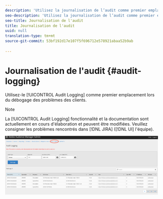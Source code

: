 ```yaml
---
description: 'Utilisez la journalisation de l’audit comme premier emplacement lors du débogage des problèmes des clients. '
seo-description: 'Utilisez la journalisation de l’audit comme premier emplacement lors du débogage des problèmes des clients. '
seo-title: Journalisation de l'audit
title: Journalisation de l'audit
uuid: null
translation-type: tm+mt
source-git-commit: 53bf192d17e107f5f696712e578921abaa52b9ab

---
```



# Journalisation de l&#39;audit {#audit-logging}

Utilisez-le [!UICONTROL  Audit Logging] comme premier emplacement lors du débogage des problèmes des clients.

>[!NOTE]
>
>La [!UICONTROL Audit Logging] fonctionnalité et la documentation sont actuellement en cours d&#39;élaboration et peuvent être modifiées. Veuillez consigner les problèmes rencontrés dans [!DNL JIRA] ([!DNL UI] l&#39;équipe).

![de journalisation de l&#39;audit](assets/audit-logging-img.png)

<!-- 

In the **Audit Type** drop-down selector, choose between:

* [!UICONTROL Partner]
* [!UICONTROL User]
* [!UICONTROL Group]
* [!UICONTROL Datasource Summary]
* [!UICONTROL General Datasource]
* [!UICONTROL Merge Rule Datasource]
* [!UICONTROL Data Feed]
* [!UICONTROL Data Feed Subscription]
* [!UICONTROL Trait Summary]
* [!UICONTROL Trait Rule]
* [!UICONTROL Segment Summary]
* [!UICONTROL Destination Summary]
* [!UICONTROL Server to Server Destination]
* [!UICONTROL Derived Signal]
* [!UICONTROL Model]
* [!UICONTROL Segment Test Group]

The **Object ID** is the ID of the item you're researching. See the table below for which ID corresponds to the Object ID in each case:

Audit Type | Object ID |
---------|----------|
 [!UICONTROL Partner] | Partner ID - PID |
 [!UICONTROL User] | User ID |
 [!UICONTROL Group] | B3 |
 [!UICONTROL Datasource Summary] | Data Source ID |
 [!UICONTROL General Datasource] | Data Source ID |
 [!UICONTROL Merge Rule Datasource] | Data Source ID |
 [!UICONTROL Data Feed] | Data Feed ID |
 [!UICONTROL Data Feed Subscription] | Data Feed ID |
 [!UICONTROL Trait Summary] | SID (trait) |
 [!UICONTROL Trait Rule] | SID (trait) |
 [!UICONTROL Segment Summary] |  |
 [!UICONTROL Destination Summary] |  |
 [!UICONTROL Server-to-Server Destination]| N/A |
 [!UICONTROL Derived Signal] | N/A |
 [!UICONTROL Model] | N/A |
 [!UICONTROL Segment Test Group] | N/A |

 Use [!UICONTROL Start Date] ([!DNL UTC]) and [!UICONTROL End Date] ([!DNL UTC]) to narrow down the time interval of the logs.

 -->